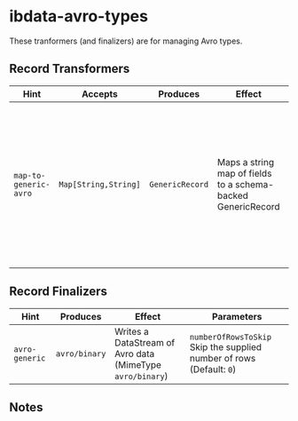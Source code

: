 # ibdata-avro-types

These tranformers (and finalizers) are for managing Avro types.

## Record Transformers

| Hint | Accepts | Produces | Effect | Parameters |
| ---- | ------- | -------- | ------ | ---------- |
| `map-to-generic-avro` | `Map[String,String]` | `GenericRecord` | Maps a string map of fields to a schema-backed GenericRecord | <ul><li>`schema` - Path to schema (avsc)</li><li>`timestamp.formatter` - Timestamp format (Default : `DateTimeFormatter.ISO_ZONED_DATE_TIME`) </li><li>`time.formatter` - Time field type formatter (Default: `HH:MM` - 24 hour with hours 00-23 )</li><li>`date.formatter` - Date field type formatter (DEfault: `mm-DD-yy`) </li><li>`locale.language`- Locale (Default: default for system)</li><li>`locale.region` - Locale (Default: default for system)</li> </ul> |


## Record Finalizers

| Hint | Produces | Effect | Parameters |
| ---- | -------- | ------ | ---------- |
| `avro-generic` |  `avro/binary` | Writes a DataStream of Avro data (MimeType `avro/binary`) | `numberOfRowsToSkip` Skip the supplied number of rows (Default: `0`) |


## Notes
